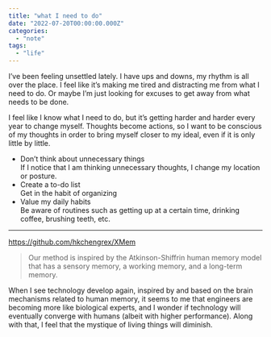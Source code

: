 ```yaml
---
title: "what I need to do"
date: "2022-07-20T00:00:00.000Z"
categories: 
  - "note"
tags:
  - "life"
---
```


I’ve been feeling unsettled lately. I have ups and downs, my rhythm is all over the place. I feel like it’s making me tired and distracting me from what I need to do. Or maybe I’m just looking for excuses to get away from what needs to be done.  

I feel like I know what I need to do, but it’s getting harder and harder every year to change myself. Thoughts become actions, so I want to be conscious of my thoughts in order to bring myself closer to my ideal, even if it is only little by little.  

- Don’t think about unnecessary things  
If I notice that I am thinking unnecessary thoughts, I change my location or posture.
- Create a to-do list  
Get in the habit of organizing
- Value my daily habits  
Be aware of routines such as getting up at a certain time, drinking coffee, brushing teeth, etc.  

---

https://github.com/hkchengrex/XMem  
> Our method is inspired by the Atkinson-Shiffrin human memory model that has a sensory memory, a working memory, and a long-term memory.   

When I see technology develop again, inspired by and based on the brain mechanisms related to human memory, it seems to me that engineers are becoming more like biological experts, and I wonder if technology will eventually converge with humans (albeit with higher performance). Along with that, I feel that the mystique of living things will diminish.


